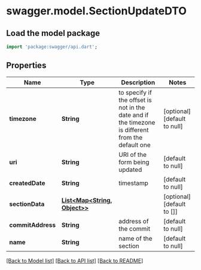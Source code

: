 # swagger.model.SectionUpdateDTO

## Load the model package
```dart
import 'package:swagger/api.dart';
```

## Properties
Name | Type | Description | Notes
------------ | ------------- | ------------- | -------------
**timezone** | **String** | to specify if the offset is not in the date and if the timezone is different from the default one | [optional] [default to null]
**uri** | **String** | URI of the form being updated | [default to null]
**createdDate** | **String** | timestamp | [default to null]
**sectionData** | [**List&lt;Map&lt;String, Object&gt;&gt;**](Map.md) |  | [optional] [default to []]
**commitAddress** | **String** | address of the commit | [default to null]
**name** | **String** | name of the section | [default to null]

[[Back to Model list]](../README.md#documentation-for-models) [[Back to API list]](../README.md#documentation-for-api-endpoints) [[Back to README]](../README.md)


